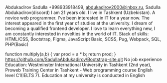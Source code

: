 Abdukadirov Sadulla
+998933918499, abdukadirov2000@inbox.ru, Sadulla Abdukadirov(discord)
I am 21 years old. I live in Tashkent (Uzbekistan). A novice web programmer. I've been interested in IT for a year now. The interest appeared in the first year of studies at the university. I dream of becoming a qualified frontend developer. I love to learn everything new, I am constantly interested in novelties in the world of IT.
Stack of skills:  HTML/CSS, Bootstrap, Figma, JavaScript Basic, SCSS, Pug, Webpack, SQL, PHP(Basic)

function multiply(a,b) {
      var prod = a * b;
      return prod;
}
https://github.com/SadullaAbdukadirov/Bootstrap-site.git
No job experience
Education: Westminster International  University in Tashkent (2nd year), Proweb Training Center in Tashkent - Web programming course
English level C1(IELTS 7). Education at my university is conducted in English
